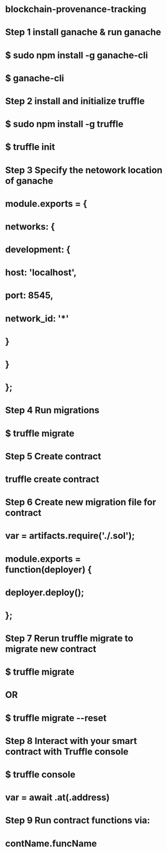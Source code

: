 # blockchain-provenance-tracking
# Step 1 install ganache & run ganache 
# $ sudo npm install -g ganache-cli
# $ ganache-cli

# Step 2 install and initialize truffle
# $ sudo npm install -g truffle
# $ truffle init

# Step 3 Specify the netowork location of ganache
# module.exports = {
#    networks: {
#       development: {
#           host: 'localhost',
#           port: 8545,
#           network_id: '*'
#      }
#    }
# };

# Step 4 Run migrations
# $ truffle migrate

# Step 5 Create contract
# truffle create contract <contractname>

# Step 6 Create new migration file for contract
# var <contractName> = artifacts.require('./<contractName>.sol');
# module.exports = function(deployer) {
#    deployer.deploy(<contractName>);
# };

# Step 7 Rerun truffle migrate to migrate new contract
# $ truffle migrate
# OR
# $ truffle migrate --reset

# Step 8 Interact with your smart contract with Truffle console
# $ truffle console
# var <contName> = await <contractName>.at(<contractName>.address)

# Step 9 Run contract functions via:
# contName.funcName